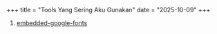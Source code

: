 +++
title     = "Tools Yang Sering Aku Gunakan"
date      = "2025-10-09"
+++

1. [embedded-google-fonts](https://amio.github.io/embedded-google-fonts/)